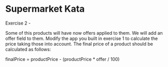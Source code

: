 # Supermarket Kata

Exercise 2 - 

Some of this products will have now offers applied to them. We will add an offer field to them. 
Modify the app you built in exercise 1 to calculate the price taking those into account.
The final price of a product should be calculated as follows:

finalPrice = productPrice - (productPrice * offer / 100)



